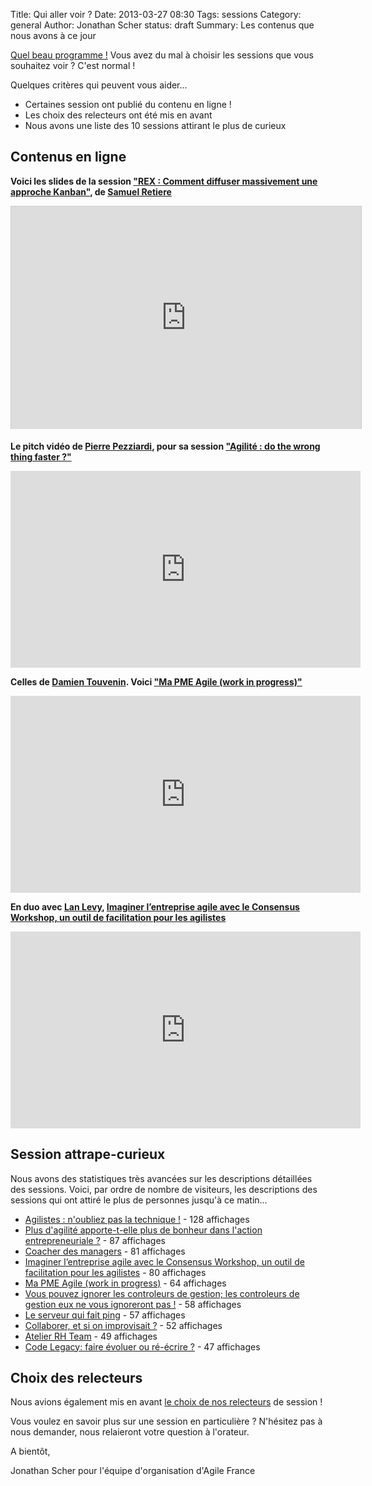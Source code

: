 Title: Qui aller voir ?
Date: 2013-03-27 08:30
Tags: sessions
Category: general
Author: Jonathan Scher
status: draft
Summary: Les contenus que nous avons à ce jour

<a href="http://www.conference-agile.fr/static/programme/programme-agile-france-2013-draft-3.pdf">Quel beau programme !</a> Vous avez du mal à choisir les sessions que vous souhaitez voir ? C'est normal !

Quelques critères qui peuvent vous aider...

- Certaines session ont publié du contenu en ligne !
- Les choix des relecteurs ont été mis en avant
- Nous avons une liste des 10 sessions attirant le plus de curieux

<h2>Contenus en ligne</h2>

<b> Voici les slides de la session <a href="http://www.conference-agile.fr/sessions/rex-comment-diffuser-massivement-une-approche-kanban.html">"REX : Comment diffuser massivement une approche Kanban"</a>, de <a href="http://www.conference-agile.fr/bios/samuel-retiere.html">Samuel Retiere</a></b>

<iframe src="http://www.slideshare.net/slideshow/embed_code/20426286" width="560" height="356" frameborder="0" marginwidth="0" marginheight="0" scrolling="no" style="border:1px solid #CCC;border-width:1px 1px 0;margin-bottom:5px" allowfullscreen webkitallowfullscreen mozallowfullscreen> </iframe>

<b>Le pitch vidéo de <a href="http://www.conference-agile.fr/bios/pierre-pezziardi.html">Pierre Pezziardi</a>, pour sa session <a href="http://www.conference-agile.fr/sessions/agilite-do-the-wrong-thing-faster.html">"Agilité : do the wrong thing faster ?"</a></b>

<iframe width="560" height="315" src="http://www.youtube.com/embed/nDLjplZ_0yw" frameborder="0" allowfullscreen></iframe>

<b>Celles de <a href="http://www.conference-agile.fr/bios/damien-thouvenin.html">Damien Touvenin</a>. Voici <a href="http://www.conference-agile.fr/sessions/ma-pme-agile-work-in-progress.html">"Ma PME Agile (work in progress)"</a></b>

<iframe width="560" height="315" src="http://www.youtube.com/embed/cmwfUnFmSW4" frameborder="0" allowfullscreen></iframe>

<b>En duo avec <a href="http://www.conference-agile.fr/bios/lan-levy.html">Lan Levy</a>, <a href="http://www.conference-agile.fr/sessions/imaginer-lentreprise-agile-avec-le-consensus-workshop-un-outil-de-facilitation-pour-les-agilistes.html">Imaginer l’entreprise agile avec le Consensus Workshop, un outil de facilitation pour les agilistes</a></b>

<iframe width="560" height="315" src="http://www.youtube.com/embed/4PGR1sKc4rg" frameborder="0" allowfullscreen></iframe>




<h2>Session attrape-curieux</h2>
Nous avons des statistiques très avancées sur les descriptions détaillées des sessions. Voici, par ordre de nombre de visiteurs, les descriptions des sessions qui ont attiré le plus de personnes jusqu'à ce matin...

- <a href="/sessions/agilistes-noubliez-pas-la-technique.html">Agilistes : n'oubliez pas la technique !</a> - 128 affichages
- <a href="/sessions/plus-dagilite-apporte-t-elle-plus-de-bonheur-dans-laction-entrepreneuriale.html">Plus d'agilité apporte-t-elle plus de bonheur dans l'action entrepreneuriale ?</a> - 87 affichages
- <a href="/sessions/coacher-des-managers.html">Coacher des managers</a> - 81 affichages
- <a href="/sessions/imaginer-lentreprise-agile-avec-le-consensus-workshop-un-outil-de-facilitation-pour-les-agilistes.html">Imaginer l’entreprise agile avec le Consensus Workshop, un outil de facilitation pour les agilistes</a> - 80 affichages
- <a href="/sessions/ma-pme-agile-work-in-progress.html">Ma PME Agile (work in progress)</a> - 64 affichages
- <a href="/sessions/vous-pouvez-ignorer-les-controleurs-de-gestion-les-controleurs-de-gestion-eux-ne-vous-ignoreront-pas.html">Vous pouvez ignorer les controleurs de gestion; les controleurs de gestion eux ne vous ignoreront pas !</a> - 58 affichages
- <a href="/sessions/le-serveur-qui-fait-ping.html">Le serveur qui fait ping</a> - 57 affichages
- <a href="/sessions/collaborer-et-si-on-improvisait.html">Collaborer, et si on improvisait ?</a> - 52 affichages
- <a href="/sessions/atelier-rh-team.html">Atelier RH Team</a> - 49 affichages
- <a href="/sessions/code-legacy-faire-evoluer-ou-re-ecrire.html">Code Legacy: faire évoluer ou ré-écrire ?</a> - 47 affichages

<h2>Choix des relecteurs</h2>

Nous avions également mis en avant <a href="http://www.conference-agile.fr/nos-favoris.htm">le choix de nos relecteurs</a> de session !

Vous voulez en savoir plus sur une session en particulière ? N'hésitez pas à nous demander, nous relaieront votre question à l'orateur.

A bientôt,

Jonathan Scher pour l'équipe d'organisation d'Agile France

